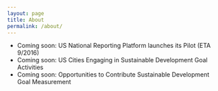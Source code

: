 ```yaml
---
layout: page
title: About
permalink: /about/
---
```


 - Coming soon: US National Reporting Platform launches its Pilot (ETA 9/2016)
 - Coming soon: US Cities Engaging in Sustainable Development Goal Activities
 - Coming soon: Opportunities to Contribute Sustainable Development Goal Measurement
